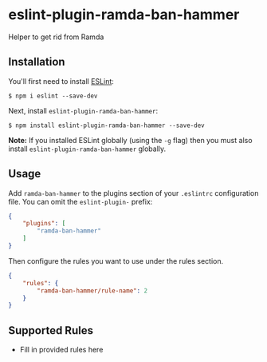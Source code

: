 # eslint-plugin-ramda-ban-hammer

Helper to get rid from Ramda

## Installation

You'll first need to install [ESLint](http://eslint.org):

```
$ npm i eslint --save-dev
```

Next, install `eslint-plugin-ramda-ban-hammer`:

```
$ npm install eslint-plugin-ramda-ban-hammer --save-dev
```

**Note:** If you installed ESLint globally (using the `-g` flag) then you must also install `eslint-plugin-ramda-ban-hammer` globally.

## Usage

Add `ramda-ban-hammer` to the plugins section of your `.eslintrc` configuration file. You can omit the `eslint-plugin-` prefix:

```json
{
    "plugins": [
        "ramda-ban-hammer"
    ]
}
```


Then configure the rules you want to use under the rules section.

```json
{
    "rules": {
        "ramda-ban-hammer/rule-name": 2
    }
}
```

## Supported Rules

* Fill in provided rules here





